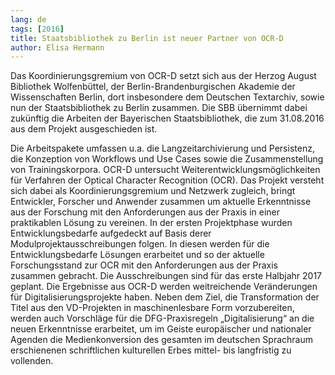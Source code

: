 ```yaml
---
lang: de
tags: [2016]
title: Staatsbibliothek zu Berlin ist neuer Partner von OCR-D
author: Elisa Hermann
---
```


Das Koordinierungsgremium von OCR-D setzt sich aus der Herzog August Bibliothek
Wolfenbüttel, der Berlin-Brandenburgischen Akademie der Wissenschaften Berlin,
dort insbesondere dem Deutschen Textarchiv, sowie nun der Staatsbibliothek zu
Berlin zusammen. Die SBB übernimmt dabei zukünftig die Arbeiten der Bayerischen
Staatsbibliothek, die zum 31.08.2016 aus dem Projekt ausgeschieden ist. 

Die
Arbeitspakete umfassen u.a. die Langzeitarchivierung und Persistenz, die
Konzeption von Workflows und Use Cases sowie die Zusammenstellung von
Trainingskorpora. OCR-D untersucht Weiterentwicklungsmöglichkeiten für
Verfahren der Optical Character Recognition (OCR). Das Projekt versteht sich
dabei als Koordinierungsgremium und Netzwerk zugleich, bringt Entwickler,
Forscher und Anwender zusammen um aktuelle Erkenntnisse aus der Forschung mit
den Anforderungen aus der Praxis in einer praktikablen Lösung zu vereinen. In
der ersten Projektphase wurden Entwicklungsbedarfe aufgedeckt auf Basis derer
Modulprojektausschreibungen folgen. In diesen werden für die
Entwicklungsbedarfe Lösungen erarbeitet und so der aktuelle Forschungsstand zur
OCR mit den Anforderungen aus der Praxis zusammen gebracht. Die Ausschreibungen
sind für das erste Halbjahr 2017 geplant. Die Ergebnisse aus OCR-D werden
weitreichende Veränderungen für Digitalisierungsprojekte haben. Neben dem Ziel,
die Transformation der Titel aus den VD-Projekten in maschinenlesbare Form
vorzubereiten, werden auch Vorschläge für die DFG-Praxisregeln
„Digitalisierung“ an die neuen Erkenntnisse erarbeitet, um im Geiste
europäischer und nationaler Agenden die Medienkonversion des gesamten im
deutschen Sprachraum erschienenen schriftlichen kulturellen Erbes mittel- bis
langfristig zu vollenden.
